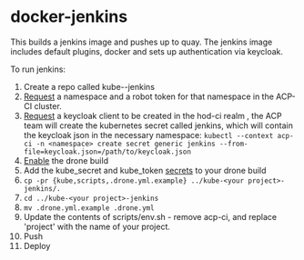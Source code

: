 # docker-jenkins

This builds a jenkins image and pushes up to quay.
The jenkins image includes default plugins, docker and sets up authentication via keycloak.

To run jenkins:

1. Create a repo called kube-<your project>-jenkins
1. [Request](https://github.com/UKHomeOffice/application-container-platform/blob/master/how-to-docs/README.md) a namespace and a robot token for that namespace in the ACP-CI cluster.
1. [Request](https://github.com/UKHomeOffice/application-container-platform/blob/master/how-to-docs/README.md) a keycloak client to be created in the hod-ci realm , the ACP team will create the kubernetes secret called jenkins, which will contain the keycloak json in the necessary namespace:
`kubectl --context acp-ci -n <namespace> create secret generic jenkins --from-file=keycloak.json=/path/to/keycloak.json`
1. [Enable](https://github.com/UKHomeOffice/application-container-platform/blob/master/how-to-docs/README.md) the drone build
1. Add the kube_secret and kube_token [secrets](https://github.com/UKHomeOffice/application-container-platform/blob/master/how-to-docs/README.md) to your drone build
1. `cp -pr {kube,scripts,.drone.yml.example} ../kube-<your project>-jenkins/.`
1. `cd ../kube-<your project>-jenkins`
1. `mv .drone.yml.example .drone.yml`
1. Update the contents of scripts/env.sh - remove acp-ci, and replace 'project' with the name of your project.
1. Push
1. Deploy
